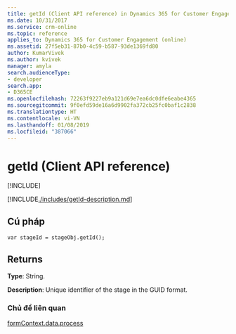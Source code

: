 ```yaml
---
title: getId (Client API reference) in Dynamics 365 for Customer Engagement| MicrosoftDocs
ms.date: 10/31/2017
ms.service: crm-online
ms.topic: reference
applies_to: Dynamics 365 for Customer Engagement (online)
ms.assetid: 27f5eb31-87b0-4c59-b587-93de1369fd80
author: KumarVivek
ms.author: kvivek
manager: amyla
search.audienceType:
- developer
search.app:
- D365CE
ms.openlocfilehash: 72263f9227eb9a121d69e7ea6dc0dfe6eabe4365
ms.sourcegitcommit: 9f0efd59de16a6d9902fa372cb25fc0baf1c2838
ms.translationtype: HT
ms.contentlocale: vi-VN
ms.lasthandoff: 01/08/2019
ms.locfileid: "387066"
---
```

# <a name="getid-client-api-reference"></a>getId (Client API reference)

[!INCLUDE[](../../../../../includes/cc_applies_to_update_9_0_0.md)]

[!INCLUDE[./includes/getId-description.md](./includes/getId-description.md)]

## <a name="syntax"></a>Cú pháp

`var stageId = stageObj.getId();`

## <a name="returns"></a>Returns

**Type**: String. 

**Description**: Unique identifier of the stage in the GUID format.

### <a name="related-topics"></a>Chủ đề liên quan
 
[formContext.data.process](../../formContext-data-process.md)

